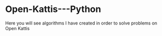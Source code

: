 # Open-Kattis---Python
Here you will see algorithms I have created in order to solve problems on Open Kattis
